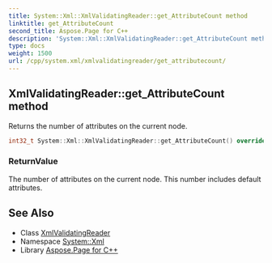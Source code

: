 ```yaml
---
title: System::Xml::XmlValidatingReader::get_AttributeCount method
linktitle: get_AttributeCount
second_title: Aspose.Page for C++
description: 'System::Xml::XmlValidatingReader::get_AttributeCount method. Returns the number of attributes on the current node in C++.'
type: docs
weight: 1500
url: /cpp/system.xml/xmlvalidatingreader/get_attributecount/
---
```

## XmlValidatingReader::get_AttributeCount method


Returns the number of attributes on the current node.

```cpp
int32_t System::Xml::XmlValidatingReader::get_AttributeCount() override
```


### ReturnValue

The number of attributes on the current node. This number includes default attributes.

## See Also

* Class [XmlValidatingReader](../)
* Namespace [System::Xml](../../)
* Library [Aspose.Page for C++](../../../)
